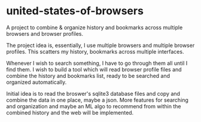 # united-states-of-browsers
A project to combine &amp; organize history and bookmarks across multiple browsers and browser profiles.

The project idea is, essentially, I use multiple browsers and multiple browser profiles. This scatters my history, bookmarks across multiple interfaces. 

Whenever I wish to search something, I have to go through them all until I find them. I wish to build a tool which will read browser profile files and combine the history and bookmarks list, ready to be searched and organized automatically.

Initial idea is to read the broswer's sqlite3 database files and copy and combine the data in one place, maybe a json. More features for searching and organization and maybe an ML algo to recommend from within the combined history and the web will be implemented.
